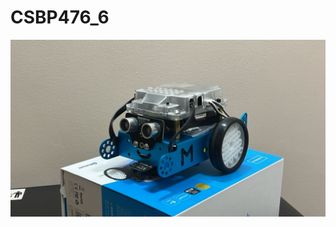 # CSBP476_6

![image alt](https://github.com/Salma-Albastaki/CSBP476_6/blob/f9efb3679f1729f84f06ccfbad86c816c4fc2a8f/Line%20Following%20and%20Obstacle%20Avoidance/Robot%20Image.jpg)
